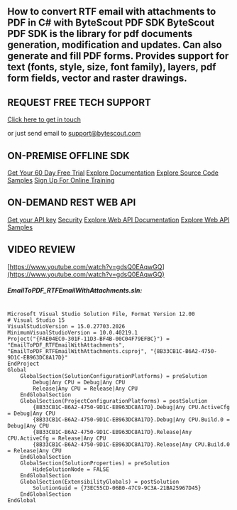 ## How to convert RTF email with attachments to PDF in C# with ByteScout PDF SDK ByteScout PDF SDK is the library for pdf documents generation, modification and updates. Can also generate and fill PDF forms. Provides support for text (fonts, style, size, font family), layers, pdf form fields, vector and raster drawings.

## REQUEST FREE TECH SUPPORT

[Click here to get in touch](https://bytescout.zendesk.com/hc/en-us/requests/new?subject=ByteScout%20PDF%20SDK%20Question)

or just send email to [support@bytescout.com](mailto:support@bytescout.com?subject=ByteScout%20PDF%20SDK%20Question) 

## ON-PREMISE OFFLINE SDK 

[Get Your 60 Day Free Trial](https://bytescout.com/download/web-installer?utm_source=github-readme)
[Explore Documentation](https://bytescout.com/documentation/index.html?utm_source=github-readme)
[Explore Source Code Samples](https://github.com/bytescout/ByteScout-SDK-SourceCode/)
[Sign Up For Online Training](https://academy.bytescout.com/)


## ON-DEMAND REST WEB API

[Get your API key](https://app.pdf.co/signup?utm_source=github-readme)
[Security](https://pdf.co/security)
[Explore Web API Documentation](https://apidocs.pdf.co?utm_source=github-readme)
[Explore Web API Samples](https://github.com/bytescout/ByteScout-SDK-SourceCode/tree/master/PDF.co%20Web%20API)

## VIDEO REVIEW

[https://www.youtube.com/watch?v=gdsQ0EAqwGQ](https://www.youtube.com/watch?v=gdsQ0EAqwGQ)




<!-- code block begin -->

##### **EmailToPDF_RTFEmailWithAttachments.sln:**
    
```

Microsoft Visual Studio Solution File, Format Version 12.00
# Visual Studio 15
VisualStudioVersion = 15.0.27703.2026
MinimumVisualStudioVersion = 10.0.40219.1
Project("{FAE04EC0-301F-11D3-BF4B-00C04F79EFBC}") = "EmailToPDF_RTFEmailWithAttachments", "EmailToPDF_RTFEmailWithAttachments.csproj", "{8B33CB1C-B6A2-4750-9D1C-EB963DC8A17D}"
EndProject
Global
	GlobalSection(SolutionConfigurationPlatforms) = preSolution
		Debug|Any CPU = Debug|Any CPU
		Release|Any CPU = Release|Any CPU
	EndGlobalSection
	GlobalSection(ProjectConfigurationPlatforms) = postSolution
		{8B33CB1C-B6A2-4750-9D1C-EB963DC8A17D}.Debug|Any CPU.ActiveCfg = Debug|Any CPU
		{8B33CB1C-B6A2-4750-9D1C-EB963DC8A17D}.Debug|Any CPU.Build.0 = Debug|Any CPU
		{8B33CB1C-B6A2-4750-9D1C-EB963DC8A17D}.Release|Any CPU.ActiveCfg = Release|Any CPU
		{8B33CB1C-B6A2-4750-9D1C-EB963DC8A17D}.Release|Any CPU.Build.0 = Release|Any CPU
	EndGlobalSection
	GlobalSection(SolutionProperties) = preSolution
		HideSolutionNode = FALSE
	EndGlobalSection
	GlobalSection(ExtensibilityGlobals) = postSolution
		SolutionGuid = {73EC55CD-06B0-47C9-9C3A-21BA25967D45}
	EndGlobalSection
EndGlobal

```

<!-- code block end -->